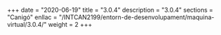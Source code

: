 +++
date        = "2020-06-19"
title       = "3.0.4"
description = "3.0.4"
sections    = "Canigó"
enllac		= "/INTCAN2199/entorn-de-desenvolupament/maquina-virtual/3.0.4/"
weight		= 2
+++
